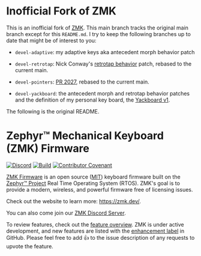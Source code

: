 # Inofficial Fork of ZMK

This is an inofficial fork of [ZMK](https://github.com/zmkfirmware/zmk/). This main branch tracks the original main branch except for this `README.md`. I try to keep the following branches up to date that might be of interest to you:

* `devel-adaptive`: my adaptive keys aka antecedent morph behavior patch

* `devel-retrotap`: Nick Conway's [retrotap behavior](https://github.com/nickconway/zmk/tree/retro-tap-binding) patch, rebased to the current main.

* `devel-pointers`: [PR 2027](https://github.com/zmkfirmware/zmk/pull/2027), rebased to the current main.

* `devel-yackboard`: the antecedent morph and retrotap behavior patches and the definition of my personal key board, the
  [Yackboard v1](https://gitlab.com/voidyourwarranty/yackboard).

The following is the original README.

# Zephyr™ Mechanical Keyboard (ZMK) Firmware

[![Discord](https://img.shields.io/discord/719497620560543766)](https://zmk.dev/community/discord/invite)
[![Build](https://github.com/zmkfirmware/zmk/workflows/Build/badge.svg)](https://github.com/zmkfirmware/zmk/actions)
[![Contributor Covenant](https://img.shields.io/badge/Contributor%20Covenant-v2.0%20adopted-ff69b4.svg)](CODE_OF_CONDUCT.md)

[ZMK Firmware](https://zmk.dev/) is an open source ([MIT](LICENSE)) keyboard firmware built on the [Zephyr™ Project](https://www.zephyrproject.org/) Real Time Operating System (RTOS). ZMK's goal is to provide a modern, wireless, and powerful firmware free of licensing issues.

Check out the website to learn more: https://zmk.dev/.

You can also come join our [ZMK Discord Server](https://zmk.dev/community/discord/invite).

To review features, check out the [feature overview](https://zmk.dev/docs/). ZMK is under active development, and new features are listed with the [enhancement label](https://github.com/zmkfirmware/zmk/issues?q=is%3Aissue+is%3Aopen+label%3Aenhancement) in GitHub. Please feel free to add 👍 to the issue description of any requests to upvote the feature.
